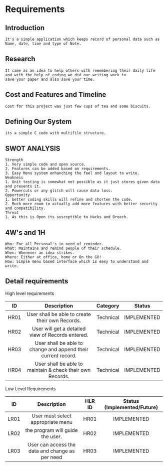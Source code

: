 # Requirements
## Introduction
    It's a simple application which keeps record of personal data such as Name, date, time and type of Note. 

## Research
    It came as an idea to help others with remembering their daily life and with the help of coding we did our writing work to 
    save your paper and also save your time.
    
## Cost and Features and Timeline
    Cost for this project was just few cups of tea and some biscuits.
    
## Defining Our System
    its a simple C code with multifile structure.
## SWOT ANALYSIS
    Strength
    1. Very simple code and open source.
    2. Features can be added based on requirements.
    3. Easy Menu system enhanching the feel and layout to write.
    Weakness
    1. Unit testing is somewhat not possible as it just stores given data and presents it.
    2. Powercuts or any glitch will cause data loss.
    Opportunity
    1. better coding skills will refine and shorten the code.
    2. Much more room to actually add more features with better security and compatibility.
    Threat
    1. As this is Open its susceptible to Hacks and Breach.
    
## 4W's and 1H
    Who: For all Personal's in need of reminder.
    What: Maintains and remind people of their schedule.
    When: Whenever an idea strikes.
    Where: Either at office, home or On the GO!
    How: Simple menu based interface which is easy to understand and write.

## Detail requirements

High level requirements

|**ID**|**Description**|**Category**|**Status**|
| :-: | :-: | :-: | :-: |
|HR01|User shall be able to create their own Records.|Technical|IMPLEMENTED|
|HR02|User will get a detailed view of Records entered. |Technical|IMPLEMENTED|
|HR03|User shall be able to change and append their current record.|Technical|IMPLEMENTED|
|HR04|User shall be able to maintain & check their own Records.|Technical|IMPLEMENTED|

Low Level Requirements

|**ID**|**Description**|**HLR ID**|**Status (Implemented/Future)**|
| :-: | :-: | :-: | :-: |
|LR01| User must select appropriate menu|HR01|IMPLEMENTED|
|LR02|the program will guide the user.|HR02|IMPLEMENTED|
|LR03|User can access the data and change as per need |HR03|IMPLEMENTED|
